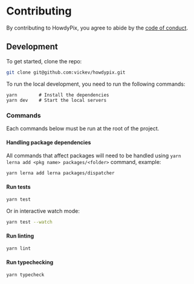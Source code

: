 # Contributing

By contributing to HowdyPix, you agree to abide by the [code of conduct](/.github/CODE_OF_CONDUCT.md).

## Development

To get started, clone the repo:

```sh
git clone git@github.com:vickev/howdypix.git
```

To run the local development, you need to run the following commands:

```shell script
yarn        # Install the dependencies
yarn dev    # Start the local servers
```

### Commands

Each commands below must be run at the root of the project.

#### Handling package dependencies

All commands that affect packages will need to be handled using `yarn lerna add <pkg name> packages/<folder>` command, example:

```sh
yarn lerna add lerna packages/dispatcher
```

#### Run tests

```sh
yarn test
```

Or in interactive watch mode:

```sh
yarn test --watch
```

#### Run linting

```sh
yarn lint
```

#### Run typechecking

```sh
yarn typecheck
```
